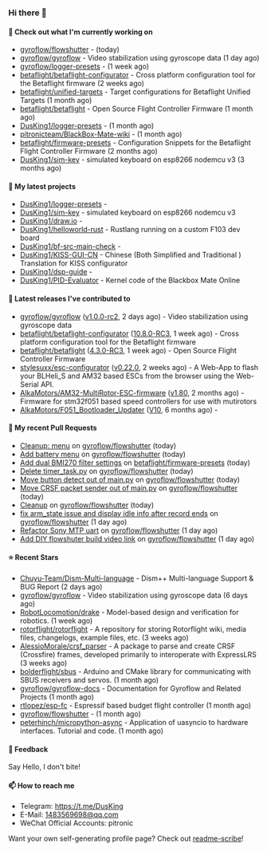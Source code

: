 ### Hi there 👋

#### 👷 Check out what I'm currently working on

- [gyroflow/flowshutter](https://github.com/gyroflow/flowshutter) -  (today)
- [gyroflow/gyroflow](https://github.com/gyroflow/gyroflow) - Video stabilization using gyroscope data (1 day ago)
- [gyroflow/logger-presets](https://github.com/gyroflow/logger-presets) -  (1 week ago)
- [betaflight/betaflight-configurator](https://github.com/betaflight/betaflight-configurator) - Cross platform configuration tool for the Betaflight firmware (2 weeks ago)
- [betaflight/unified-targets](https://github.com/betaflight/unified-targets) - Target configurations for Betaflight Unified Targets (1 month ago)
- [betaflight/betaflight](https://github.com/betaflight/betaflight) - Open Source Flight Controller Firmware (1 month ago)
- [DusKing1/logger-presets](https://github.com/DusKing1/logger-presets) -  (1 month ago)
- [pitronicteam/BlackBox-Mate-wiki](https://github.com/pitronicteam/BlackBox-Mate-wiki) -  (1 month ago)
- [betaflight/firmware-presets](https://github.com/betaflight/firmware-presets) - Configuration Snippets for the Betaflight Flight Controller Firmware (2 months ago)
- [DusKing1/sim-key](https://github.com/DusKing1/sim-key) - simulated keyboard on esp8266 nodemcu v3 (3 months ago)

#### 🌱 My latest projects

- [DusKing1/logger-presets](https://github.com/DusKing1/logger-presets) - 
- [DusKing1/sim-key](https://github.com/DusKing1/sim-key) - simulated keyboard on esp8266 nodemcu v3
- [DusKing1/draw.io](https://github.com/DusKing1/draw.io) - 
- [DusKing1/helloworld-rust](https://github.com/DusKing1/helloworld-rust) - Rustlang running on a custom F103 dev board
- [DusKing1/bf-src-main-check](https://github.com/DusKing1/bf-src-main-check) - 
- [DusKing1/KISS-GUI-CN](https://github.com/DusKing1/KISS-GUI-CN) - Chinese (Both Simplified and Traditional ) Translation for KISS configurator
- [DusKing1/dsp-guide](https://github.com/DusKing1/dsp-guide) - 
- [DusKing1/PID-Evaluator](https://github.com/DusKing1/PID-Evaluator) - Kernel code of the Blackbox Mate Online

#### 🔭 Latest releases I've contributed to

- [gyroflow/gyroflow](https://github.com/gyroflow/gyroflow) ([v1.0.0-rc2](https://github.com/gyroflow/gyroflow/releases/tag/v1.0.0-rc2), 2 days ago) - Video stabilization using gyroscope data
- [betaflight/betaflight-configurator](https://github.com/betaflight/betaflight-configurator) ([10.8.0-RC3](https://github.com/betaflight/betaflight-configurator/releases/tag/10.8.0-RC3), 1 week ago) - Cross platform configuration tool for the Betaflight firmware
- [betaflight/betaflight](https://github.com/betaflight/betaflight) ([4.3.0-RC3](https://github.com/betaflight/betaflight/releases/tag/4.3.0-RC3), 1 week ago) - Open Source Flight Controller Firmware
- [stylesuxx/esc-configurator](https://github.com/stylesuxx/esc-configurator) ([v0.22.0](https://github.com/stylesuxx/esc-configurator/releases/tag/v0.22.0), 2 weeks ago) - A Web-App to flash your BLHeli_S and AM32 based ESCs from the browser using the Web-Serial API.
- [AlkaMotors/AM32-MultiRotor-ESC-firmware](https://github.com/AlkaMotors/AM32-MultiRotor-ESC-firmware) ([v1.80](https://github.com/AlkaMotors/AM32-MultiRotor-ESC-firmware/releases/tag/v1.80), 2 months ago) - Firmware for stm32f051 based speed controllers for use with mutirotors
- [AlkaMotors/F051_Bootloader_Updater](https://github.com/AlkaMotors/F051_Bootloader_Updater) ([V10](https://github.com/AlkaMotors/F051_Bootloader_Updater/releases/tag/V10), 6 months ago) - 

#### 🔨 My recent Pull Requests

- [Cleanup: menu](https://github.com/gyroflow/flowshutter/pull/13) on [gyroflow/flowshutter](https://github.com/gyroflow/flowshutter) (today)
- [Add battery menu](https://github.com/gyroflow/flowshutter/pull/12) on [gyroflow/flowshutter](https://github.com/gyroflow/flowshutter) (today)
- [Add dual BMI270 filter settings](https://github.com/betaflight/firmware-presets/pull/182) on [betaflight/firmware-presets](https://github.com/betaflight/firmware-presets) (today)
- [Delete timer_task.py](https://github.com/gyroflow/flowshutter/pull/11) on [gyroflow/flowshutter](https://github.com/gyroflow/flowshutter) (today)
- [Move button detect out of main.py](https://github.com/gyroflow/flowshutter/pull/10) on [gyroflow/flowshutter](https://github.com/gyroflow/flowshutter) (today)
- [Move CRSF packet sender out of main.py](https://github.com/gyroflow/flowshutter/pull/9) on [gyroflow/flowshutter](https://github.com/gyroflow/flowshutter) (today)
- [Cleanup](https://github.com/gyroflow/flowshutter/pull/8) on [gyroflow/flowshutter](https://github.com/gyroflow/flowshutter) (today)
- [fix arm_state issue and display idle info after record ends](https://github.com/gyroflow/flowshutter/pull/7) on [gyroflow/flowshutter](https://github.com/gyroflow/flowshutter) (1 day ago)
- [Refactor Sony MTP uart](https://github.com/gyroflow/flowshutter/pull/6) on [gyroflow/flowshutter](https://github.com/gyroflow/flowshutter) (1 day ago)
- [Add DIY flowshuter build video link](https://github.com/gyroflow/flowshutter/pull/5) on [gyroflow/flowshutter](https://github.com/gyroflow/flowshutter) (1 day ago)

#### ⭐ Recent Stars

- [Chuyu-Team/Dism-Multi-language](https://github.com/Chuyu-Team/Dism-Multi-language) - Dism&#43;&#43; Multi-language Support &amp; BUG Report (2 days ago)
- [gyroflow/gyroflow](https://github.com/gyroflow/gyroflow) - Video stabilization using gyroscope data (6 days ago)
- [RobotLocomotion/drake](https://github.com/RobotLocomotion/drake) - Model-based design and verification for robotics. (1 week ago)
- [rotorflight/rotorflight](https://github.com/rotorflight/rotorflight) - A repository for storing Rotorflight wiki, media files, changelogs, example files, etc. (3 weeks ago)
- [AlessioMorale/crsf_parser](https://github.com/AlessioMorale/crsf_parser) - A package to parse and create CRSF (Crossfire) frames, developed primarily to interoperate with ExpressLRS (3 weeks ago)
- [bolderflight/sbus](https://github.com/bolderflight/sbus) - Arduino and CMake library for communicating with SBUS receivers and servos. (1 month ago)
- [gyroflow/gyroflow-docs](https://github.com/gyroflow/gyroflow-docs) - Documentation for Gyroflow and Related Projects (1 month ago)
- [rtlopez/esp-fc](https://github.com/rtlopez/esp-fc) - Espressif based budget flight controller (1 month ago)
- [gyroflow/flowshutter](https://github.com/gyroflow/flowshutter) -  (1 month ago)
- [peterhinch/micropython-async](https://github.com/peterhinch/micropython-async) - Application of uasyncio to hardware interfaces. Tutorial and code. (1 month ago)

#### 💬 Feedback

Say Hello, I don't bite!

#### 📫 How to reach me

- Telegram: https://t.me/DusKing
- E-Mail: 1483569698@qq.com
- WeChat Official Accounts: pitronic

Want your own self-generating profile page? Check out [readme-scribe](https://github.com/muesli/readme-scribe)!

